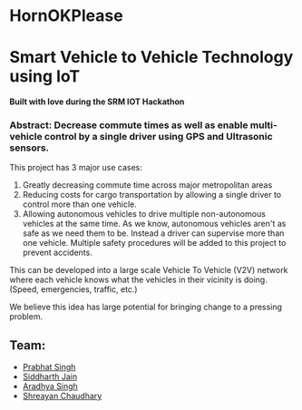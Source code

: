 # HornOKPlease

# Smart Vehicle to Vehicle Technology using IoT

**Built with love during the SRM IOT Hackathon**

### Abstract: Decrease commute times as well as enable multi-vehicle control by a single driver using GPS and Ultrasonic sensors.

This project has 3 major use cases:
1. Greatly decreasing commute time across major metropolitan areas
2. Reducing costs for cargo transportation by allowing a single driver to control more than one vehicle.
3. Allowing autonomous vehicles to drive multiple non-autonomous vehicles at the same time.
As we know, autonomous vehicles aren't as safe as we need them to be. Instead a driver can supervise more than one vehicle. Multiple safety procedures will be added to this project to prevent accidents.

This can be developed into a large scale Vehicle To Vehicle (V2V) network where each vehicle knows what the vehicles in their vicinity is doing. (Speed, emergencies, traffic, etc.)

We believe this idea has large potential for bringing change to a pressing problem.

## Team:
* [Prabhat Singh](https://github.com/prabhatdev "Logo Title Text 1")
* [Siddharth Jain](https://github.com/SidJain1412)
* [Aradhya Singh](https://github.com/aradhyas)
* [Shreayan Chaudhary](https://github.com/shreayan98c)
